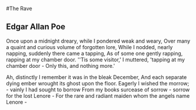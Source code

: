 #The Rave
## Edgar Allan Poe

Once upon a midnight dreary, while I pondered weak and weary,
Over many a quaint and curious volume of forgotten lore,
While I nodded, nearly napping, suddenly there came a tapping,
As of some one gently rapping, rapping at my chamber door.
''Tis some visitor,' I muttered, 'tapping at my chamber door -
Only this, and nothing more.'

Ah, distinctly I remember it was in the bleak December,
And each separate dying ember wrought its ghost upon the floor.
Eagerly I wished the morrow; - vainly I had sought to borrow
From my books surcease of sorrow - sorrow for the lost Lenore -
For the rare and radiant maiden whom the angels name Lenore -
